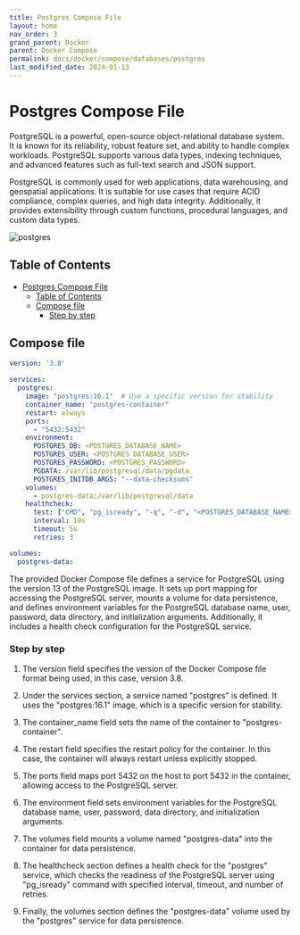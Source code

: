 ```yaml
---
title: Postgres Compose File
layout: home
nav_order: 3
grand_parent: Docker
parent: Docker Compose
permalink: docs/docker/compose/databases/postgres
last_modified_date: 2024-01-13
---
```


# Postgres Compose File

PostgreSQL is a powerful, open-source object-relational database system. It is known for its reliability, robust feature set, and ability to handle complex workloads. PostgreSQL supports various data types, indexing techniques, and advanced features such as full-text search and JSON support.

PostgreSQL is commonly used for web applications, data warehousing, and geospatial applications. It is suitable for use cases that require ACID compliance, complex queries, and high data integrity. Additionally, it provides extensibility through custom functions, procedural languages, and custom data types.

![postgres](https://user-cube.github.io/devops-cheatsheet/assets/images/docker/postgres-logo.png)

## Table of Contents

- [Postgres Compose File](#postgres-compose-file)
  * [Table of Contents](#table-of-contents)
  * [Compose file](#compose-file)
    + [Step by step](#step-by-step)

## Compose file

```yml
version: '3.8'

services:
  postgres:
    image: "postgres:16.1"  # Use a specific version for stability
    container_name: "postgres-container"
    restart: always
    ports:
      - "5432:5432"
    environment:
      POSTGRES_DB: <POSTGRES_DATABASE_NAME>
      POSTGRES_USER: <POSTGRES_DATABASE_USER>
      POSTGRES_PASSWORD: <POSTGRES_PASSWORD>
      PGDATA: /var/lib/postgresql/data/pgdata
      POSTGRES_INITDB_ARGS: "--data-checksums"
    volumes:
      - postgres-data:/var/lib/postgresql/data
    healthcheck:
      test: ["CMD", "pg_isready", "-q", "-d", "<POSTGRES_DATABASE_NAME>", "-U", "<POSTGRES_DATABASE_USER>"]
      interval: 10s
      timeout: 5s
      retries: 3

volumes:
  postgres-data:
```

The provided Docker Compose file defines a service for PostgreSQL using the version 13 of the PostgreSQL image. It sets up port mapping for accessing the PostgreSQL server, mounts a volume for data persistence, and defines environment variables for the PostgreSQL database name, user, password, data directory, and initialization arguments. Additionally, it includes a health check configuration for the PostgreSQL service.

### Step by step

1. The version field specifies the version of the Docker Compose file format being used, in this case, version 3.8.

2. Under the services section, a service named "postgres" is defined. It uses the "postgres:16.1" image, which is a specific version for stability.

3. The container_name field sets the name of the container to "postgres-container".

4. The restart field specifies the restart policy for the container. In this case, the container will always restart unless explicitly stopped.

5. The ports field maps port 5432 on the host to port 5432 in the container, allowing access to the PostgreSQL server.

6. The environment field sets environment variables for the PostgreSQL database name, user, password, data directory, and initialization arguments.

7. The volumes field mounts a volume named "postgres-data" into the container for data persistence.

8. The healthcheck section defines a health check for the "postgres" service, which checks the readiness of the PostgreSQL server using "pg_isready" command with specified interval, timeout, and number of retries.

9. Finally, the volumes section defines the "postgres-data" volume used by the "postgres" service for data persistence.
